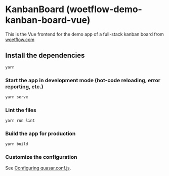 # KanbanBoard (woetflow-demo-kanban-board-vue)

This is the Vue frontend for the demo app of a full-stack kanban board from [woetflow.com](https://woetflow.com/)

## Install the dependencies
```bash
yarn
```

### Start the app in development mode (hot-code reloading, error reporting, etc.)
```bash
yarn serve
```

### Lint the files
```bash
yarn run lint
```

### Build the app for production
```bash
yarn build
```

### Customize the configuration
See [Configuring quasar.conf.js](https://quasar.dev/quasar-cli/quasar-conf-js).
